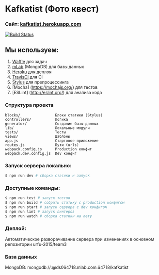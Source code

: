 # Kafkatist (Фото квест) 
### Сайт: [kafkatist.herokuapp.com](kafkatist.herokuapp.com)
[![Build Status](https://travis-ci.org/urfu-2015/team3.svg?branch=master)](https://travis-ci.org/urfu-2015/team3)

## Мы используем:
1. [Waffle](https://waffle.io/urfu-2015/team3) для задач
2. [mLab](https://mlab.com) (MongoDB) для базы данных
3. [Heroku](https://www.heroku.com) для деплоя
4. [TravisCI](https://travis-ci.org) для CI
5. [Stylus](http://stylus-lang.com/) для препроцессинга
6. [Mocha] (https://mochajs.org/) для тестов
7. [ESLint] (http://eslint.org/) для анализа кода 

### Структура проекта
```
blocks/                Блоки статики (Stylus)
controllers/           Логика
generator/             Создание базы данных
lib/                   Локальные модули
tests/                 Тесты
views/                 Шаблоны
app.js                 Стартовое приложение
routes.js              Пути (urls)
webpack.config.js      Production конфиг
webpack.dev.config.js  Dev конфиг
```

### Запуск сервера локально:

```bash
$ npm run dev # сборка статики и запуск
```
### Доступные команды:

```bash
$ npm run test # запуск тестов
$ npm run build # собрать статику с production конфигом
$ npm run start # запуск сервера с dev конфигом
$ npm run lint # запуск линтеров
$ npm run watch # сборка статики на лету
```
### Деплой:
  Автоматическое разворачивание сервера при изменениях в основном репозитории urfu-2015/team3
  
### База данных
  MongoDB: 
    mongodb://<dbuser>:<dbpassword>@ds064718.mlab.com:64718/kafkatist
